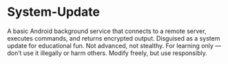 # System-Update
A basic Android background service that connects to a remote server, executes commands, and returns encrypted output. Disguised as a system update for educational fun. Not advanced, not stealthy. For learning only — don’t use it illegally or harm others. Modify freely, but use responsibly.
